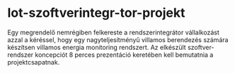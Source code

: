# Iot-szoftverintegr-tor-projekt
Egy megrendelő nemrégiben felkereste a rendszerintegrátor vállalkozást azzal a kéréssel, hogy egy nagyteljesítményű villamos berendezés számára készítsen villamos energia monitoring rendszert. Az elkészült szoftver-rendszer koncepciót 8 perces prezentáció keretében kell bemutatnia a projektcsapatnak.  
